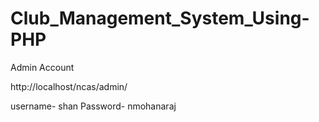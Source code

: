 # Club_Management_System_Using-PHP


Admin Account

http://localhost/ncas/admin/

username- shan
Password- nmohanaraj

